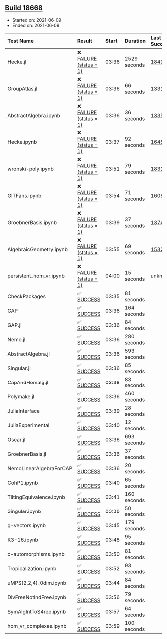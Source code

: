 ## [Build 18668](https://oscarci.mathematik.uni-kl.de/job/oscar/18668/)

* Started on: 2021-06-09
* Ended on: 2021-06-09

| Test Name    | Result | Start | Duration | Last Success | First Failure |
|:-------------|:-------|:------|:---------|:-------------|:--------------|
| Hecke.jl | ❌ [FAILURE (status = 1)](https://oscarci.mathematik.uni-kl.de/job/oscar/18668/artifact/logs/build-18668/Hecke.jl.log) | 03:36 | 2529 seconds | [18490](https://oscarci.mathematik.uni-kl.de/job/oscar/18490/) | [18491](https://oscarci.mathematik.uni-kl.de/job/oscar/18491/) |
| GroupAtlas.jl | ❌ [FAILURE (status = 1)](https://oscarci.mathematik.uni-kl.de/job/oscar/18668/artifact/logs/build-18668/GroupAtlas.jl.log) | 03:36 | 66 seconds | [13311](https://oscarci.mathematik.uni-kl.de/job/oscar/13311/) | [13312](https://oscarci.mathematik.uni-kl.de/job/oscar/13312/) |
| AbstractAlgebra.ipynb | ❌ [FAILURE (status = 1)](https://oscarci.mathematik.uni-kl.de/job/oscar/18668/artifact/logs/build-18668/AbstractAlgebra.ipynb.log) | 03:36 | 36 seconds | [13355](https://oscarci.mathematik.uni-kl.de/job/oscar/13355/) | [13356](https://oscarci.mathematik.uni-kl.de/job/oscar/13356/) |
| Hecke.ipynb | ❌ [FAILURE (status = 1)](https://oscarci.mathematik.uni-kl.de/job/oscar/18668/artifact/logs/build-18668/Hecke.ipynb.log) | 03:37 | 92 seconds | [16463](https://oscarci.mathematik.uni-kl.de/job/oscar/16463/) | [16464](https://oscarci.mathematik.uni-kl.de/job/oscar/16464/) |
| wronski-poly.ipynb | ❌ [FAILURE (status = 1)](https://oscarci.mathematik.uni-kl.de/job/oscar/18668/artifact/logs/build-18668/wronski-poly.ipynb.log) | 03:51 | 79 seconds | [18314](https://oscarci.mathematik.uni-kl.de/job/oscar/18314/) | [18315](https://oscarci.mathematik.uni-kl.de/job/oscar/18315/) |
| GITFans.ipynb | ❌ [FAILURE (status = 1)](https://oscarci.mathematik.uni-kl.de/job/oscar/18668/artifact/logs/build-18668/GITFans.ipynb.log) | 03:54 | 71 seconds | [16068](https://oscarci.mathematik.uni-kl.de/job/oscar/16068/) | [16069](https://oscarci.mathematik.uni-kl.de/job/oscar/16069/) |
| GroebnerBasis.ipynb | ❌ [FAILURE (status = 1)](https://oscarci.mathematik.uni-kl.de/job/oscar/18668/artifact/logs/build-18668/GroebnerBasis.ipynb.log) | 03:39 | 37 seconds | [13748](https://oscarci.mathematik.uni-kl.de/job/oscar/13748/) | [13749](https://oscarci.mathematik.uni-kl.de/job/oscar/13749/) |
| AlgebraicGeometry.ipynb | ❌ [FAILURE (status = 1)](https://oscarci.mathematik.uni-kl.de/job/oscar/18668/artifact/logs/build-18668/AlgebraicGeometry.ipynb.log) | 03:55 | 69 seconds | [15322](https://oscarci.mathematik.uni-kl.de/job/oscar/15322/) | [15323](https://oscarci.mathematik.uni-kl.de/job/oscar/15323/) |
| persistent_hom_vr.ipynb | ❌ [FAILURE (status = 1)](https://oscarci.mathematik.uni-kl.de/job/oscar/18668/artifact/logs/build-18668/persistent_hom_vr.ipynb.log) | 04:00 | 15 seconds | unknown | unknown |
| CheckPackages | ✅ [SUCCESS](https://oscarci.mathematik.uni-kl.de/job/oscar/18668/artifact/logs/build-18668/CheckPackages.log) | 03:35 | 81 seconds |  |  |
| GAP | ✅ [SUCCESS](https://oscarci.mathematik.uni-kl.de/job/oscar/18668/artifact/logs/build-18668/GAP.log) | 03:36 | 164 seconds |  |  |
| GAP.jl | ✅ [SUCCESS](https://oscarci.mathematik.uni-kl.de/job/oscar/18668/artifact/logs/build-18668/GAP.jl.log) | 03:36 | 84 seconds |  |  |
| Nemo.jl | ✅ [SUCCESS](https://oscarci.mathematik.uni-kl.de/job/oscar/18668/artifact/logs/build-18668/Nemo.jl.log) | 03:36 | 280 seconds |  |  |
| AbstractAlgebra.jl | ✅ [SUCCESS](https://oscarci.mathematik.uni-kl.de/job/oscar/18668/artifact/logs/build-18668/AbstractAlgebra.jl.log) | 03:36 | 593 seconds |  |  |
| Singular.jl | ✅ [SUCCESS](https://oscarci.mathematik.uni-kl.de/job/oscar/18668/artifact/logs/build-18668/Singular.jl.log) | 03:36 | 85 seconds |  |  |
| CapAndHomalg.jl | ✅ [SUCCESS](https://oscarci.mathematik.uni-kl.de/job/oscar/18668/artifact/logs/build-18668/CapAndHomalg.jl.log) | 03:38 | 83 seconds |  |  |
| Polymake.jl | ✅ [SUCCESS](https://oscarci.mathematik.uni-kl.de/job/oscar/18668/artifact/logs/build-18668/Polymake.jl.log) | 03:36 | 460 seconds |  |  |
| JuliaInterface | ✅ [SUCCESS](https://oscarci.mathematik.uni-kl.de/job/oscar/18668/artifact/logs/build-18668/JuliaInterface.log) | 03:39 | 28 seconds |  |  |
| JuliaExperimental | ✅ [SUCCESS](https://oscarci.mathematik.uni-kl.de/job/oscar/18668/artifact/logs/build-18668/JuliaExperimental.log) | 03:40 | 12 seconds |  |  |
| Oscar.jl | ✅ [SUCCESS](https://oscarci.mathematik.uni-kl.de/job/oscar/18668/artifact/logs/build-18668/Oscar.jl.log) | 03:36 | 693 seconds |  |  |
| GroebnerBasis.jl | ✅ [SUCCESS](https://oscarci.mathematik.uni-kl.de/job/oscar/18668/artifact/logs/build-18668/GroebnerBasis.jl.log) | 03:36 | 37 seconds |  |  |
| NemoLinearAlgebraForCAP | ✅ [SUCCESS](https://oscarci.mathematik.uni-kl.de/job/oscar/18668/artifact/logs/build-18668/NemoLinearAlgebraForCAP.log) | 03:36 | 20 seconds |  |  |
| CohP1.ipynb | ✅ [SUCCESS](https://oscarci.mathematik.uni-kl.de/job/oscar/18668/artifact/logs/build-18668/CohP1.ipynb.log) | 03:40 | 65 seconds |  |  |
| TiltingEquivalence.ipynb | ✅ [SUCCESS](https://oscarci.mathematik.uni-kl.de/job/oscar/18668/artifact/logs/build-18668/TiltingEquivalence.ipynb.log) | 03:41 | 160 seconds |  |  |
| Singular.ipynb | ✅ [SUCCESS](https://oscarci.mathematik.uni-kl.de/job/oscar/18668/artifact/logs/build-18668/Singular.ipynb.log) | 03:38 | 50 seconds |  |  |
| g-vectors.ipynb | ✅ [SUCCESS](https://oscarci.mathematik.uni-kl.de/job/oscar/18668/artifact/logs/build-18668/g-vectors.ipynb.log) | 03:45 | 179 seconds |  |  |
| K3-16.ipynb | ✅ [SUCCESS](https://oscarci.mathematik.uni-kl.de/job/oscar/18668/artifact/logs/build-18668/K3-16.ipynb.log) | 03:48 | 95 seconds |  |  |
| c-automorphisms.ipynb | ✅ [SUCCESS](https://oscarci.mathematik.uni-kl.de/job/oscar/18668/artifact/logs/build-18668/c-automorphisms.ipynb.log) | 03:50 | 81 seconds |  |  |
| Tropicalization.ipynb | ✅ [SUCCESS](https://oscarci.mathematik.uni-kl.de/job/oscar/18668/artifact/logs/build-18668/Tropicalization.ipynb.log) | 03:52 | 93 seconds |  |  |
| uMPS(2,2,4)_0dim.ipynb | ✅ [SUCCESS](https://oscarci.mathematik.uni-kl.de/job/oscar/18668/artifact/logs/build-18668/uMPS-2-2-4-_0dim.ipynb.log) | 03:44 | 84 seconds |  |  |
| DivFreeNotIndFree.ipynb | ✅ [SUCCESS](https://oscarci.mathematik.uni-kl.de/job/oscar/18668/artifact/logs/build-18668/DivFreeNotIndFree.ipynb.log) | 03:56 | 79 seconds |  |  |
| SymAlgIntToS4rep.ipynb | ✅ [SUCCESS](https://oscarci.mathematik.uni-kl.de/job/oscar/18668/artifact/logs/build-18668/SymAlgIntToS4rep.ipynb.log) | 03:57 | 64 seconds |  |  |
| hom_vr_complexes.ipynb | ✅ [SUCCESS](https://oscarci.mathematik.uni-kl.de/job/oscar/18668/artifact/logs/build-18668/hom_vr_complexes.ipynb.log) | 03:59 | 100 seconds |  |  |
